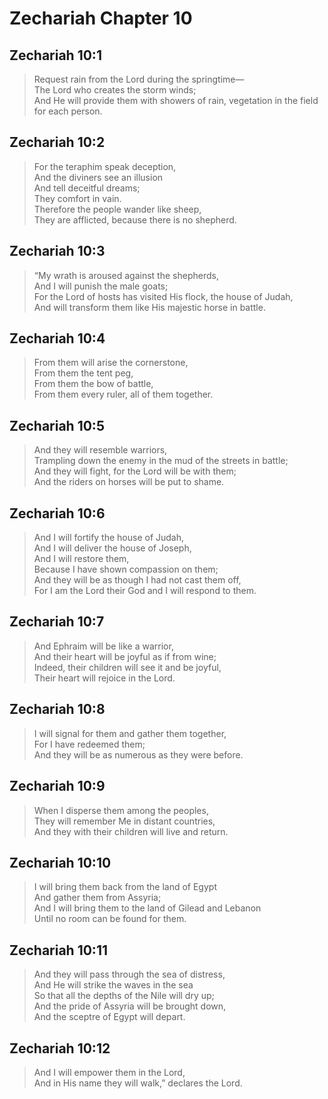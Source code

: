 # Zechariah Chapter 10

## Zechariah 10:1

> Request rain from the Lord during the springtime—  
> The Lord who creates the storm winds;  
> And He will provide them with showers of rain, vegetation in the field for each person.

## Zechariah 10:2

> For the teraphim speak deception,  
> And the diviners see an illusion  
> And tell deceitful dreams;  
> They comfort in vain.  
> Therefore the people wander like sheep,  
> They are afflicted, because there is no shepherd.

## Zechariah 10:3

> “My wrath is aroused against the shepherds,  
> And I will punish the male goats;  
> For the Lord of hosts has visited His flock, the house of Judah,  
> And will transform them like His majestic horse in battle.

## Zechariah 10:4

> From them will arise the cornerstone,  
> From them the tent peg,  
> From them the bow of battle,  
> From them every ruler, all of them together.

## Zechariah 10:5

> And they will resemble warriors,  
> Trampling down the enemy in the mud of the streets in battle;  
> And they will fight, for the Lord will be with them;  
> And the riders on horses will be put to shame.

## Zechariah 10:6

> And I will fortify the house of Judah,  
> And I will deliver the house of Joseph,  
> And I will restore them,  
> Because I have shown compassion on them;  
> And they will be as though I had not cast them off,  
> For I am the Lord their God and I will respond to them.

## Zechariah 10:7

> And Ephraim will be like a warrior,  
> And their heart will be joyful as if from wine;  
> Indeed, their children will see it and be joyful,  
> Their heart will rejoice in the Lord.

## Zechariah 10:8

> I will signal for them and gather them together,  
> For I have redeemed them;  
> And they will be as numerous as they were before.

## Zechariah 10:9

> When I disperse them among the peoples,  
> They will remember Me in distant countries,  
> And they with their children will live and return.

## Zechariah 10:10

> I will bring them back from the land of Egypt  
> And gather them from Assyria;  
> And I will bring them to the land of Gilead and Lebanon  
> Until no room can be found for them.

## Zechariah 10:11

> And they will pass through the sea of distress,  
> And He will strike the waves in the sea  
> So that all the depths of the Nile will dry up;  
> And the pride of Assyria will be brought down,  
> And the sceptre of Egypt will depart.

## Zechariah 10:12

> And I will empower them in the Lord,  
> And in His name they will walk,” declares the Lord.
